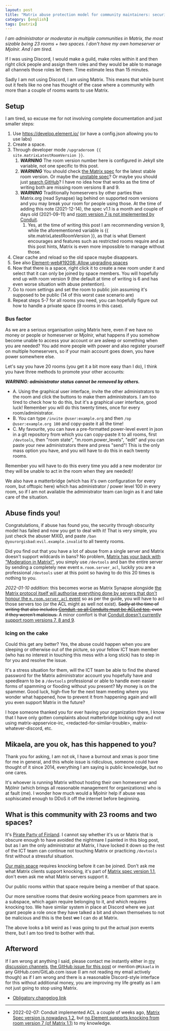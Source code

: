 ```yaml
---
layout: post
title: "Matrix abuse protection model for community maintainers: security by obscurity"
category: [english]
tags: [matrix]
---
```


*I am administrator or moderator in multiple communities in Matrix, the most sizable
 being 23 rooms + two spaces. I don't have my own homeserver or Mjolnir. And I am tired.*

If I was using Discord, I would make a guild, make roles within it and then
right click people and assign them roles and they would be able to manage all
channels those roles let them. Time estimate less than 15 minutes.

Sadly I am not using Discord, I am using Matrix. This means that while burnt out
it feels like no one has thought of the case where a community with more than
a couple of rooms wants to use Matrix.

## Setup

I am tired, so excuse me for not involving complete documentation and just
smaller steps:

1. Use https://develop.element.io/ (or have a config.json allowing you to use
   labs)
2. Create a space.
3. Through developer mode `/upgraderoom {{ site.matrixLatestRoomVersion }}`.
   1. ***WARNING*** The room version number here is configured in Jekyll site
      variable, not one specific to this post.
   2. ***WARNING*** You should check [the Matrix spec](https://spec.matrix.org/latest/rooms/)
      for the latest stable room version. Or maybe the [unstable spec](https://spec.matrix.org/unstable/rooms/)?
      Or maybe you should just [search GitHub](https://github.com/matrix-org/matrix-doc/issues?q=room%20version)?
      I have no idea how that works as the time of writing both are missing room versions 8 and 9.
   3. ***WARNING*** Traditionally homeservers by other parties than Matrix.org
      (read Synapse) lag behind on supported room versions and you may break
      your room for people using those. At the time of adding this note (2021-12-14), the
      spec v1.1 is a month and couple of days old (2021-09-11) and [room version 7 is not implemented by Conduit](https://gitlab.com/famedly/conduit/-/issues/161).
       1. Yes, at the time of writing this post I am recommending version 9,
          while the aforementioned variable is {{ site.matrixLatestRoomVersion }},
          as that is what Element encourages and features such as restricted rooms
          require and as this post hints, Matrix is even more impossible to manage
          without those.
4. Clear cache and reload so the old space maybe disappears.
5. See also [Element-web#19208: Allow upgrading spaces](https://github.com/vector-im/element-web/issues/19208)
6. Now that there is a space, right click it to create a new room under it and
   select that it can only be joined by space members. You will hopefully end up
   with room version 9 (the default at time of writing is 6 and has even worse
   situation with abuse pretention).
7. Go to room settings and set the room to public join assuming it's supposed
   to be public (14 of this worst case scenario are)
8. Repeat steps 5-7 for all rooms you need, you can hopefully figure out how
   to handle a private space (9 rooms in this case).

### Bus factor

As we are a serious organisation using Matrix here, even if we have no money
or people or homeserver or Mjolnir, what happens if you somehow become unable
to access your account or are asleep or something when you are needed? You add
more people with power and also register yourself on multiple homeservers, so
if your main account goes down, you have power somewhere else.

Let's say you have 20 rooms (you get it a bit more easy than I do), I think
you have three methods to promote your other accounts:

***WARNING: administrator status cannot be removed by others.***

* A. Using the graphical user interface, invite the other administrators to
  the room and click the buttons to make them administrators. I am too tired
  to check how to do this, but it's a graphical user interface, good luck!
  Remember you will do this twenty times, once for every room/administrator.
* B. You can type `/invite @user:example.org` and then `/op @user:example.org 100`
  and copy-paste it all the time!
* C. My favourite, you can have a pre-formatted power-level event in json in
  a git repository from which you can copy-paste it to all rooms, first `/devtools`,
  then "room state", "m.room.power_levels", "edit" and you can paste your new
  administrators there and press "send"! This is the only mass option you have,
  and you will have to do this in each twenty rooms.

Remember you will have to do this every time you add a new moderator (or they
will be unable to act in the room when they are needed)!

We also have a matterbridge (which has it's own configuration for every room, but
offtopic here) which has administrator / power level 100 in every room, so if
I am not available the administrator team can login as it and take care of
the situation.

## Abuse finds you!

Congratulations, if abuse has found you, the security through obscurity model
has failed and now you get to deal with it! That is very simple, you just check
the abuser MXID, and paste `/ban @yourorgisbad:evil.example.invalid` to all twenty
rooms.

Did you find out that you have a lot of abuse from a single server and Matrix
doesn't support wildcards in bans? No problem, [Matrix has your back with "Moderation in Matrix!"](https://web.archive.org/web/20211205204104/https://matrix.org/docs/guides/moderation/),
you simply use `/devtools` and ban the entire server by sending a completely new event
`m.room.server_acl`, luckily you are a professional `/devtools` user at this point
so having to do this 20 times is nothing to you.

*2022-01-10 addition:* this becomes worse as Matrix Synapse alongside [the Matrix protocol itself will authorise everything done by servers that don't honour the `m.room.server_acl` event](https://github.com/matrix-org/matrix-doc/issues/3506)
so as per the guide, you will have to acl those servers too (or the ACL might as well not exist). <s>Sadly at the time
of writing that also includes <a href="https://gitlab.com/famedly/conduit/-/issues/67">Conduit, so all Conduits must be ACLed too</a>,
even if they weren't malicious.</s> A minor comfort is that [Conduit doesn't currently support room versions 7, 8 and 9](https://gitlab.com/famedly/conduit/-/issues/161).

### Icing on the cake

Could this get any better? Yes, the abuse could happen when you are sleeping
or otherwise out of the picture, so your fellow ICT team member (who has no interest
in touching this mess with a long stick) has to step in for you and resolve the issue.

It's a stress situation for them, will the ICT team be able to find the shared
password for the Matrix administrator account you hopefully have and speedlearn
to be a `/devtools` professional or able to handle even easier forms of spamming
or flooding without you present? My money is on the spammer. Good luck, high-five
for the next team meeting where you wonder what happened, how to prevent it from
happening again and will you even support Matrix in the future?

I hope someone thanked you for ever having your organization there, I know
that I have only gotten complaints about matterbridge looking ugly and not
using matrix-appservice-irc, \<redacted-for-similar-trouble\>, matrix-whatever-discord,
etc.

## Mikaela, are you ok, has this happened to you?

Thank you for asking, I am not ok, I have a burnout and xmas is poor time for me
in general, and this whole issue is ridiculous, someone could have thought of
it since 2014, everything I am saying is public knowledge, but no one cares.

It's whoever is running Matrix without hosting their own homeserver and Mjölnir
(which brings all reasonable management for organizations) who is at fault (me).
I wonder how much would a Mjolnir help if abuse was sophiscated enough to DDoS
it off the internet before beginning.

## What is this community with 23 rooms and two spaces?

It's [Pirate Party of Finland](https://piraattipuolue.fi/en). I cannot say
whether it's us or Matrix that is obscure enough to have avoided the nightmare I
painted in this blog post, but as I am the only administrator at Matrix, I
have locked it down so the rest of the ICT team can continue not touching Matrix
or practicing `/devtools` first without a stressful situation.

[Our main space](matrix:r/space.piraatit.fi:matrix.org?action=join) requires
knocking before it can be joined. Don't ask me what Matrix clients support
knocking, it's part of [Matrix spec version 1.1](https://spec.matrix.org/v1.1/rooms/v7/#authorization-rules),
don't even ask me what Matrix servers support it.

Our public rooms within that space require being a member of that space.

Our more sensitive rooms that desire working peace from spammers are in a
subspace, which again require belonging to it, and which requires knocking too.
We have similar system in place at Discord where we just grant people a role
once they have talked a bit and shown themselves to not be malicious and this
is the best <s>we</s> I can do at Matrix.

The above looks a bit weird as I was going to put the actual json events
there, but I am too tired to bother with that.

## Afterword

If I am wrong at anything I said, please contact me instantly either in [my discussion channels](/discuss),
[the GitHub issue for this post](https://github.com/Mikaela/mikaela.github.io/issues/268)
or mention `@Mikaela` in any GitHub.com/GitLab.com issue (I am not reading my email actively though)
as if I am wrong and there is a reasonable Discord-style interface for this
without additional money, you are improving my life greatly as I am not just
going to stop using Matrix.

* [Obligatory changelog link](https://github.com/Mikaela/mikaela.github.io/commits/master/blog/_posts/2021-12-05-matrix-community-abuse-security-by-obscurity.md)

* * * * *

* 2022-02-07: Conduit implemented ACL a couple of weeks ago, [Matrix Spec version is nowadays 1.2](https://matrix.org/blog/2022/02/02/matrix-v-1-2-release), but [no Element supports knocking from room version 7 (of Matrix 1.1)](https://github.com/vector-im/element-meta/issues/43) to my knowledge.

